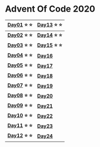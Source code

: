 # Advent Of Code 2020

|[Day01](../day01/index.js) :star: :star:|[Day13](../day13/index.js) :star: :star:|
|----------------------------------------|----------------------------------------|
|**[Day02](../day02/index.js) :star: :star:**|**[Day14](../day14/index.js) :star: :star:**|
|**[Day03](../day03/index.js) :star: :star:**|**[Day15](../day15/index.js) :star: :star:**|
|**[Day04](../day04/index.js) :star: :star:**|**[Day16](../day16/index.js)**|
|**[Day05](../day05/index.js) :star: :star:**|**[Day17](../day17/index.js)**|
|**[Day06](../day06/index.js) :star: :star:**|**[Day18](../day18/index.js)**|
|**[Day07](../day07/index.js) :star: :star:**|**[Day19](../day19/index.js)**|
|**[Day08](../day08/index.js) :star: :star:**|**[Day20](../day20/index.js)**|
|**[Day09](../day09/index.js) :star: :star:**|**[Day21](../day21/index.js)**|
|**[Day10](../day10/index.js) :star: :star:**|**[Day22](../day22/index.js)**|
|**[Day11](../day11/index.js) :star: :star:**|**[Day23](../day23/index.js)**|
|**[Day12](../day12/index.js) :star: :star:**|**[Day24](../day24/index.js)**|